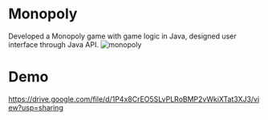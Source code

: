 # Monopoly
Developed a Monopoly game with game logic in Java, designed user interface through Java API.
![monopoly](https://github.com/user-attachments/assets/c255fdbb-2fb5-4d63-9f8b-c635bfcf6c51)

# Demo
https://drive.google.com/file/d/1P4x8CrEO5SLvPLRoBMP2vWkiXTat3XJ3/view?usp=sharing
